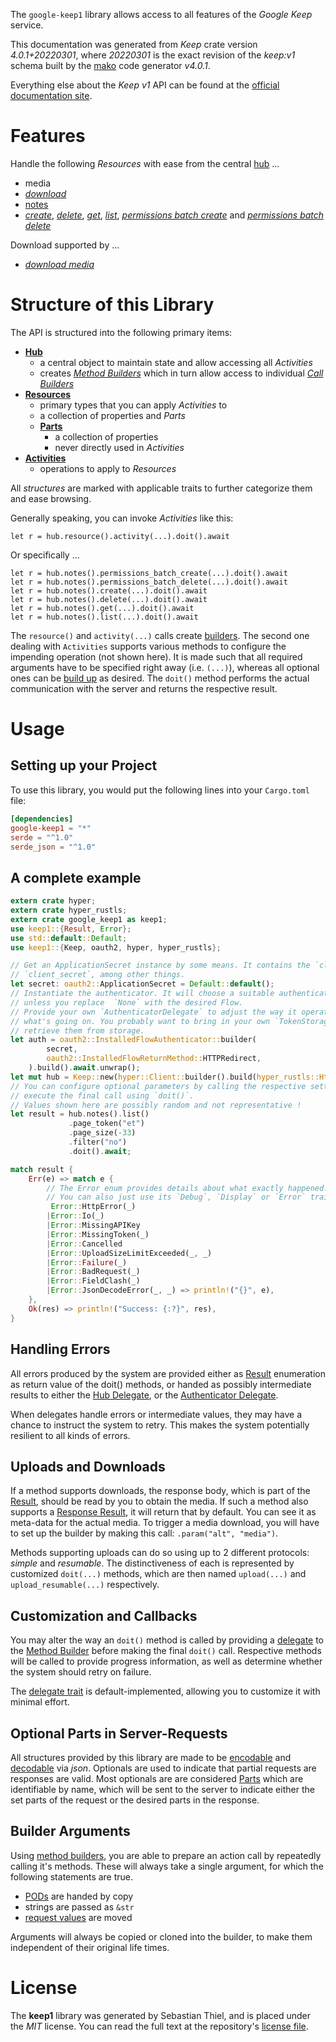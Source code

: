 <!---
DO NOT EDIT !
This file was generated automatically from 'src/generator/templates/api/README.md.mako'
DO NOT EDIT !
-->
The `google-keep1` library allows access to all features of the *Google Keep* service.

This documentation was generated from *Keep* crate version *4.0.1+20220301*, where *20220301* is the exact revision of the *keep:v1* schema built by the [mako](http://www.makotemplates.org/) code generator *v4.0.1*.

Everything else about the *Keep* *v1* API can be found at the
[official documentation site](https://developers.google.com/keep/api).
# Features

Handle the following *Resources* with ease from the central [hub](https://docs.rs/google-keep1/4.0.1+20220301/google_keep1/Keep) ... 

* media
 * [*download*](https://docs.rs/google-keep1/4.0.1+20220301/google_keep1/api::MediaDownloadCall)
* [notes](https://docs.rs/google-keep1/4.0.1+20220301/google_keep1/api::Note)
 * [*create*](https://docs.rs/google-keep1/4.0.1+20220301/google_keep1/api::NoteCreateCall), [*delete*](https://docs.rs/google-keep1/4.0.1+20220301/google_keep1/api::NoteDeleteCall), [*get*](https://docs.rs/google-keep1/4.0.1+20220301/google_keep1/api::NoteGetCall), [*list*](https://docs.rs/google-keep1/4.0.1+20220301/google_keep1/api::NoteListCall), [*permissions batch create*](https://docs.rs/google-keep1/4.0.1+20220301/google_keep1/api::NotePermissionBatchCreateCall) and [*permissions batch delete*](https://docs.rs/google-keep1/4.0.1+20220301/google_keep1/api::NotePermissionBatchDeleteCall)


Download supported by ...

* [*download media*](https://docs.rs/google-keep1/4.0.1+20220301/google_keep1/api::MediaDownloadCall)



# Structure of this Library

The API is structured into the following primary items:

* **[Hub](https://docs.rs/google-keep1/4.0.1+20220301/google_keep1/Keep)**
    * a central object to maintain state and allow accessing all *Activities*
    * creates [*Method Builders*](https://docs.rs/google-keep1/4.0.1+20220301/google_keep1/client::MethodsBuilder) which in turn
      allow access to individual [*Call Builders*](https://docs.rs/google-keep1/4.0.1+20220301/google_keep1/client::CallBuilder)
* **[Resources](https://docs.rs/google-keep1/4.0.1+20220301/google_keep1/client::Resource)**
    * primary types that you can apply *Activities* to
    * a collection of properties and *Parts*
    * **[Parts](https://docs.rs/google-keep1/4.0.1+20220301/google_keep1/client::Part)**
        * a collection of properties
        * never directly used in *Activities*
* **[Activities](https://docs.rs/google-keep1/4.0.1+20220301/google_keep1/client::CallBuilder)**
    * operations to apply to *Resources*

All *structures* are marked with applicable traits to further categorize them and ease browsing.

Generally speaking, you can invoke *Activities* like this:

```Rust,ignore
let r = hub.resource().activity(...).doit().await
```

Or specifically ...

```ignore
let r = hub.notes().permissions_batch_create(...).doit().await
let r = hub.notes().permissions_batch_delete(...).doit().await
let r = hub.notes().create(...).doit().await
let r = hub.notes().delete(...).doit().await
let r = hub.notes().get(...).doit().await
let r = hub.notes().list(...).doit().await
```

The `resource()` and `activity(...)` calls create [builders][builder-pattern]. The second one dealing with `Activities` 
supports various methods to configure the impending operation (not shown here). It is made such that all required arguments have to be 
specified right away (i.e. `(...)`), whereas all optional ones can be [build up][builder-pattern] as desired.
The `doit()` method performs the actual communication with the server and returns the respective result.

# Usage

## Setting up your Project

To use this library, you would put the following lines into your `Cargo.toml` file:

```toml
[dependencies]
google-keep1 = "*"
serde = "^1.0"
serde_json = "^1.0"
```

## A complete example

```Rust
extern crate hyper;
extern crate hyper_rustls;
extern crate google_keep1 as keep1;
use keep1::{Result, Error};
use std::default::Default;
use keep1::{Keep, oauth2, hyper, hyper_rustls};

// Get an ApplicationSecret instance by some means. It contains the `client_id` and 
// `client_secret`, among other things.
let secret: oauth2::ApplicationSecret = Default::default();
// Instantiate the authenticator. It will choose a suitable authentication flow for you, 
// unless you replace  `None` with the desired Flow.
// Provide your own `AuthenticatorDelegate` to adjust the way it operates and get feedback about 
// what's going on. You probably want to bring in your own `TokenStorage` to persist tokens and
// retrieve them from storage.
let auth = oauth2::InstalledFlowAuthenticator::builder(
        secret,
        oauth2::InstalledFlowReturnMethod::HTTPRedirect,
    ).build().await.unwrap();
let mut hub = Keep::new(hyper::Client::builder().build(hyper_rustls::HttpsConnectorBuilder::new().with_native_roots().https_or_http().enable_http1().enable_http2().build()), auth);
// You can configure optional parameters by calling the respective setters at will, and
// execute the final call using `doit()`.
// Values shown here are possibly random and not representative !
let result = hub.notes().list()
             .page_token("et")
             .page_size(-33)
             .filter("no")
             .doit().await;

match result {
    Err(e) => match e {
        // The Error enum provides details about what exactly happened.
        // You can also just use its `Debug`, `Display` or `Error` traits
         Error::HttpError(_)
        |Error::Io(_)
        |Error::MissingAPIKey
        |Error::MissingToken(_)
        |Error::Cancelled
        |Error::UploadSizeLimitExceeded(_, _)
        |Error::Failure(_)
        |Error::BadRequest(_)
        |Error::FieldClash(_)
        |Error::JsonDecodeError(_, _) => println!("{}", e),
    },
    Ok(res) => println!("Success: {:?}", res),
}

```
## Handling Errors

All errors produced by the system are provided either as [Result](https://docs.rs/google-keep1/4.0.1+20220301/google_keep1/client::Result) enumeration as return value of
the doit() methods, or handed as possibly intermediate results to either the 
[Hub Delegate](https://docs.rs/google-keep1/4.0.1+20220301/google_keep1/client::Delegate), or the [Authenticator Delegate](https://docs.rs/yup-oauth2/*/yup_oauth2/trait.AuthenticatorDelegate.html).

When delegates handle errors or intermediate values, they may have a chance to instruct the system to retry. This 
makes the system potentially resilient to all kinds of errors.

## Uploads and Downloads
If a method supports downloads, the response body, which is part of the [Result](https://docs.rs/google-keep1/4.0.1+20220301/google_keep1/client::Result), should be
read by you to obtain the media.
If such a method also supports a [Response Result](https://docs.rs/google-keep1/4.0.1+20220301/google_keep1/client::ResponseResult), it will return that by default.
You can see it as meta-data for the actual media. To trigger a media download, you will have to set up the builder by making
this call: `.param("alt", "media")`.

Methods supporting uploads can do so using up to 2 different protocols: 
*simple* and *resumable*. The distinctiveness of each is represented by customized 
`doit(...)` methods, which are then named `upload(...)` and `upload_resumable(...)` respectively.

## Customization and Callbacks

You may alter the way an `doit()` method is called by providing a [delegate](https://docs.rs/google-keep1/4.0.1+20220301/google_keep1/client::Delegate) to the 
[Method Builder](https://docs.rs/google-keep1/4.0.1+20220301/google_keep1/client::CallBuilder) before making the final `doit()` call. 
Respective methods will be called to provide progress information, as well as determine whether the system should 
retry on failure.

The [delegate trait](https://docs.rs/google-keep1/4.0.1+20220301/google_keep1/client::Delegate) is default-implemented, allowing you to customize it with minimal effort.

## Optional Parts in Server-Requests

All structures provided by this library are made to be [encodable](https://docs.rs/google-keep1/4.0.1+20220301/google_keep1/client::RequestValue) and 
[decodable](https://docs.rs/google-keep1/4.0.1+20220301/google_keep1/client::ResponseResult) via *json*. Optionals are used to indicate that partial requests are responses 
are valid.
Most optionals are are considered [Parts](https://docs.rs/google-keep1/4.0.1+20220301/google_keep1/client::Part) which are identifiable by name, which will be sent to 
the server to indicate either the set parts of the request or the desired parts in the response.

## Builder Arguments

Using [method builders](https://docs.rs/google-keep1/4.0.1+20220301/google_keep1/client::CallBuilder), you are able to prepare an action call by repeatedly calling it's methods.
These will always take a single argument, for which the following statements are true.

* [PODs][wiki-pod] are handed by copy
* strings are passed as `&str`
* [request values](https://docs.rs/google-keep1/4.0.1+20220301/google_keep1/client::RequestValue) are moved

Arguments will always be copied or cloned into the builder, to make them independent of their original life times.

[wiki-pod]: http://en.wikipedia.org/wiki/Plain_old_data_structure
[builder-pattern]: http://en.wikipedia.org/wiki/Builder_pattern
[google-go-api]: https://github.com/google/google-api-go-client

# License
The **keep1** library was generated by Sebastian Thiel, and is placed 
under the *MIT* license.
You can read the full text at the repository's [license file][repo-license].

[repo-license]: https://github.com/Byron/google-apis-rsblob/main/LICENSE.md

